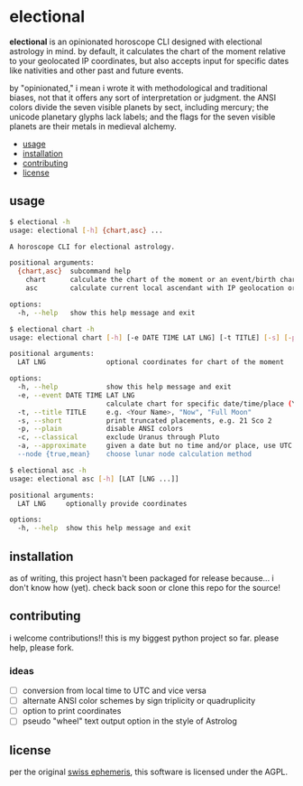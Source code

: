 # electional

**electional** is an opinionated horoscope CLI designed with electional astrology in mind. by default, it calculates the chart of the moment relative to your geolocated IP coordinates, but also accepts input for specific dates like nativities and other past and future events.

by "opinionated," i mean i wrote it with methodological and traditional biases, not that it offers any sort of interpretation or judgment. the ANSI colors divide the seven visible planets by sect, including mercury; the unicode planetary glyphs lack labels; and the flags for the seven visible planets are their metals in medieval alchemy.

- [usage](#usage)
- [installation](#installation)
- [contributing](#contributing)
- [license](#license)

<a name="usage"></a>
## usage

```sh
$ electional -h
usage: electional [-h] {chart,asc} ...

A horoscope CLI for electional astrology.

positional arguments:
  {chart,asc}  subcommand help
    chart      calculate the chart of the moment or an event/birth chart
    asc        calculate current local ascendant with IP geolocation or given coordinates

options:
  -h, --help   show this help message and exit
```

```sh
$ electional chart -h
usage: electional chart [-h] [-e DATE TIME LAT LNG] [-t TITLE] [-s] [-p] [-c] [-a] [--node {true,mean}] [LAT [LNG ...]]

positional arguments:
  LAT LNG               optional coordinates for chart of the moment

options:
  -h, --help            show this help message and exit
  -e, --event DATE TIME LAT LNG
                        calculate chart for specific date/time/place (YYYY-MM-DD HH:MM y x)
  -t, --title TITLE     e.g. <Your Name>, "Now", "Full Moon"
  -s, --short           print truncated placements, e.g. 21 Sco 2
  -p, --plain           disable ANSI colors
  -c, --classical       exclude Uranus through Pluto
  -a, --approximate     given a date but no time and/or place, use UTC noon and don't print angles
  --node {true,mean}    choose lunar node calculation method
```

```sh
$ electional asc -h
usage: electional asc [-h] [LAT [LNG ...]]

positional arguments:
  LAT LNG     optionally provide coordinates

options:
  -h, --help  show this help message and exit
```

<a name="installation"></a>
## installation

as of writing, this project hasn't been packaged for release because... i don't know how (yet). check back soon or clone this repo for the source!

<a name="contributing"></a>
## contributing

i welcome contributions!! this is my biggest python project so far. please help, please fork.

### ideas

- [ ] conversion from local time to UTC and vice versa
- [ ] alternate ANSI color schemes by sign triplicity or quadruplicity
- [ ] option to print coordinates
- [ ] pseudo "wheel" text output option in the style of Astrolog

<a name="license"></a>
## license

per the original [swiss ephemeris](https://www.astro.com/swisseph/swephinfo_e.htm), this software is licensed under the AGPL.

